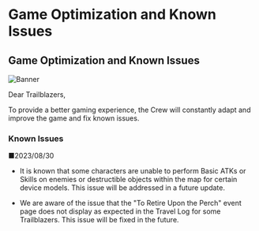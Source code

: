 # Game Optimization and Known Issues
## Game Optimization and Known Issues
![Banner](https://sdk.hoyoverse.com/upload/ann/2023/08/30/397a1051b21b942694bf256ce3c69d9c_721022059090526310.png)

Dear Trailblazers,

To provide a better gaming experience, the Crew will constantly adapt and improve the game and fix known issues.

### Known Issues

■2023/08/30

- It is known that some characters are unable to perform Basic ATKs or Skills on enemies or destructible objects within the map for certain device models. This issue will be addressed in a future update.

- We are aware of the issue that the "To Retire Upon the Perch"  event page does not display as expected in the Travel Log for some Trailblazers. This issue will be fixed in the future.
